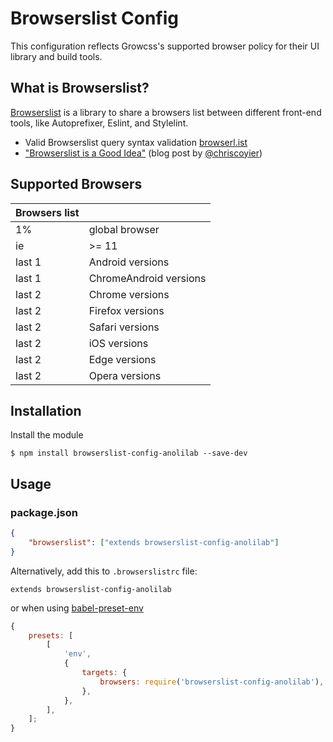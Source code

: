 # Browserslist Config

This configuration reflects Growcss's supported browser policy for their UI library and build tools.

## What is Browserslist?

[Browserslist](https://github.com/ai/browserslist) is a library to share a browsers list between different front-end tools, like Autoprefixer, Eslint, and Stylelint.

-   Valid Browserslist query syntax validation [browserl.ist](http://browserl.ist)
-   ["Browserslist is a Good Idea"](https://css-tricks.com/browserlist-good-idea/) (blog post by [@chriscoyier](https://github.com/chriscoyier))

## Supported Browsers

| Browsers list |                        |
| ------------- | ---------------------- |
| 1%            | global browser         |
| ie            | >= 11                  |
| last 1        | Android versions       |
| last 1        | ChromeAndroid versions |
| last 2        | Chrome versions        |
| last 2        | Firefox versions       |
| last 2        | Safari versions        |
| last 2        | iOS versions           |
| last 2        | Edge versions          |
| last 2        | Opera versions         |

## Installation

Install the module

```shell
$ npm install browserslist-config-anolilab --save-dev
```

## Usage

### package.json

```json
{
    "browserslist": ["extends browserslist-config-anolilab"]
}
```

Alternatively, add this to `.browserslistrc` file:

```
extends browserslist-config-anolilab
```

or when using [babel-preset-env](https://github.com/babel/babel/tree/master/experimental/babel-preset-env)

```js
{
    presets: [
        [
            'env',
            {
                targets: {
                    browsers: require('browserslist-config-anolilab'),
                },
            },
        ],
    ];
}
```
